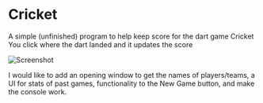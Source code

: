 # Cricket
A simple (unfinished) program to help keep score for the dart game Cricket
You click where the dart landed and it updates the score

![Screenshot](https://raw.github.com/zcarciu/Cricket/master/cricket_screenshot.png)
 
I would like to add an opening window to get the names of players/teams, a UI for stats of past games, functionality to the New Game button, and make the console work.
